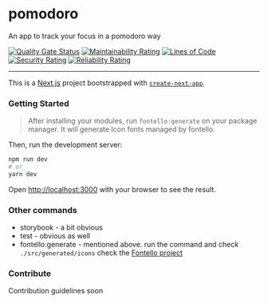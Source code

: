 
# pomodoro

An app to track your focus in a pomodoro way

[![Quality Gate Status](https://sonarcloud.io/api/project_badges/measure?project=lhew_pomodoro&metric=alert_status)](https://sonarcloud.io/summary/new_code?id=lhew_pomodoro) [![Maintainability Rating](https://sonarcloud.io/api/project_badges/measure?project=lhew_pomodoro&metric=sqale_rating)](https://sonarcloud.io/summary/new_code?id=lhew_pomodoro) [![Lines of Code](https://sonarcloud.io/api/project_badges/measure?project=lhew_pomodoro&metric=ncloc)](https://sonarcloud.io/summary/new_code?id=lhew_pomodoro)  [![Security Rating](https://sonarcloud.io/api/project_badges/measure?project=lhew_pomodoro&metric=security_rating)](https://sonarcloud.io/summary/new_code?id=lhew_pomodoro)  [![Reliability Rating](https://sonarcloud.io/api/project_badges/measure?project=lhew_pomodoro&metric=reliability_rating)](https://sonarcloud.io/summary/new_code?id=lhew_pomodoro)

---
  

This is a [Next.js](https://nextjs.org/) project bootstrapped with [`create-next-app`](https://github.com/vercel/next.js/tree/canary/packages/create-next-app).

  

###  Getting Started

> After installing your modules, run `fontello:generate` on your package manager. It will generate Icon fonts managed by fontello. 

Then, run the development server:

```bash
npm run dev
# or
yarn dev
```

Open [http://localhost:3000](http://localhost:3000) with your browser to see the result.

  
### Other commands

- storybook - a bit obvious
- test - obvious as well
- fontello:generate - mentioned above. run the command and check `./src/generated/icons` check the [Fontello project](https://fontello.com/)

### Contribute

Contribution guidelines soon
